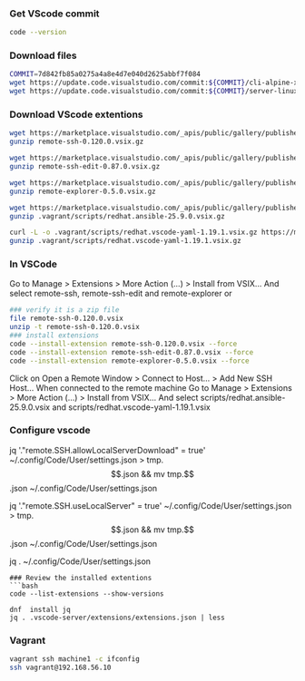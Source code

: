 ### Get VScode commit
```bash
code --version
```

### Download files

```bash
COMMIT=7d842fb85a0275a4a8e4d7e040d2625abbf7f084
wget https://update.code.visualstudio.com/commit:${COMMIT}/cli-alpine-x64/stable -O .vagrant/scripts/vscode-cli.tar.gz
wget https://update.code.visualstudio.com/commit:${COMMIT}/server-linux-x64/stable -O .vagrant/scripts/vscode-server.tar.gz
```

### Download VScode extentions
```bash
wget https://marketplace.visualstudio.com/_apis/public/gallery/publishers/ms-vscode-remote/vsextensions/remote-ssh/0.120.0/vspackage -O remote-ssh-0.120.0.vsix.gz
gunzip remote-ssh-0.120.0.vsix.gz

wget https://marketplace.visualstudio.com/_apis/public/gallery/publishers/ms-vscode-remote/vsextensions/remote-ssh-edit/0.87.0/vspackage -O remote-ssh-edit-0.87.0.vsix.gz
gunzip remote-ssh-edit-0.87.0.vsix.gz

wget https://marketplace.visualstudio.com/_apis/public/gallery/publishers/ms-vscode/vsextensions/remote-explorer/0.5.0/vspackage -O remote-explorer-0.5.0.vsix.gz
gunzip remote-explorer-0.5.0.vsix.gz

wget https://marketplace.visualstudio.com/_apis/public/gallery/publishers/redhat/vsextensions/ansible/25.9.0/vspackage -O .vagrant/scripts/redhat.ansible-25.9.0.vsix.gz
gunzip .vagrant/scripts/redhat.ansible-25.9.0.vsix.gz

curl -L -o .vagrant/scripts/redhat.vscode-yaml-1.19.1.vsix.gz https://marketplace.visualstudio.com/_apis/public/gallery/publishers/redhat/vsextensions/vscode-yaml/1.19.1/vspackage
gunzip .vagrant/scripts/redhat.vscode-yaml-1.19.1.vsix.gz
```

### In VSCode
Go to Manage > Extensions > More Action (...) > Install from VSIX... And select remote-ssh, remote-ssh-edit and remote-explorer
or 
```bash
### verify it is a zip file
file remote-ssh-0.120.0.vsix
unzip -t remote-ssh-0.120.0.vsix
### install extensions
code --install-extension remote-ssh-0.120.0.vsix --force
code --install-extension remote-ssh-edit-0.87.0.vsix --force
code --install-extension remote-explorer-0.5.0.vsix --force
```

Click on Open a Remote Window > Connect to Host... > Add New SSH Host... 
When connected to the remote machine
Go to Manage > Extensions > More Action (...) > Install from VSIX... And select scripts/redhat.ansible-25.9.0.vsix and scripts/redhat.vscode-yaml-1.19.1.vsix

### Configure vscode 
jq '."remote.SSH.allowLocalServerDownload" = true' ~/.config/Code/User/settings.json > tmp.$$.json && mv tmp.$$.json ~/.config/Code/User/settings.json

jq '."remote.SSH.useLocalServer" = true' ~/.config/Code/User/settings.json > tmp.$$.json && mv tmp.$$.json ~/.config/Code/User/settings.json

jq . ~/.config/Code/User/settings.json

```
### Review the installed extentions
```bash
code --list-extensions --show-versions

dnf  install jq
jq . .vscode-server/extensions/extensions.json | less
```

### Vagrant
```bash
vagrant ssh machine1 -c ifconfig
ssh vagrant@192.168.56.10
```
